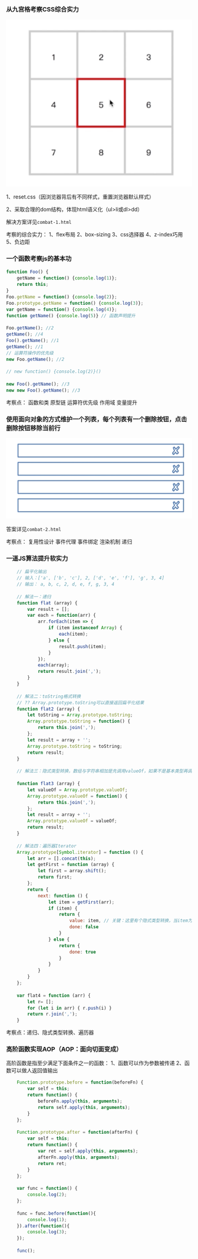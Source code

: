 ### 从九宫格考察CSS综合实力

![九宫格](img/combat-1.png)

1、reset.css（因浏览器背后有不同样式，重置浏览器默认样式）

2、采取合理的dom结构，体现html语义化（ul>li或dl>dd）

解决方案详见`combat-1.html`

考察的综合实力：
    1、flex布局
    2、box-sizing
    3、css选择器
    4、z-index巧用
    5、负边距

### 一个函数考察js的基本功

```javascript
function Foo() {
    getName = function() {console.log(1)};
    return this;
}
Foo.getName = function() {console.log(2)};
Foo.prototype.getName = function() {console.log(3)};
var getName = function() {console.log(4)};
function getName() {console.log(5)} // 函数声明提升

Foo.getName(); //2
getName(); //4
Foo().getName(); //1
getName(); //1
// 运算符操作的优先级
new Foo.getName(); //2

// new function() {console.log(2)}()

new Foo().getName(); //3
new new Foo().getName(); //3
```
考察点：
    函数和类
    原型链
    运算符优先级
    作用域
    变量提升

### 使用面向对象的方式维护一个列表，每个列表有一个删除按钮，点击删除按钮移除当前行
![阿里笔试题](img/combat-2.png)

答案详见`combat-2.html`

考察点：
    复用性设计
    事件代理
    事件绑定
    渲染机制
    递归

### 一道JS算法提升软实力

```javascript
    // 扁平化输出
    // 输入：['a', ['b', 'c'], 2, ['d', 'e', 'f'], 'g', 3, 4]
    // 输出： a, b, c, 2, d, e, f, g, 3, 4

    // 解法一：递归
    function flat (array) {
        var result = [];
        var each = function(arr) {
            arr.forEach(item => {
                if (item instanceof Array) {
                    each(item);
                } else {
                    result.push(item);
                }
            });
            each(array);
            return result.join(',');
        }
    } 

    // 解法二：toString格式转换
    // ?? Array.prototype.toString可以直接返回扁平化结果
    function flat2 (array) {
        let toString = Array.prototype.toString;
        Array.prototype.toString = function() {
            return this.join(',');
        };
        let result = array + '';
        Array.prototype.toString = toString;
        return result;
    }

    // 解法三：隐式类型转换，数组与字符串相加是先调用valueOf，如果不是基本类型再调用toString，所以也可以通过重写valueOf来做格式转换

    function flat3 (array) {
        let valueOf = Array.prototype.valueOf;
        Array.prototype.valueOf = function() {
            return this.join(',');
        };
        let result = array + '';
        Array.prototype.valueOf = valueOf;
        return result;
    }

    // 解法四：遍历器Iterator
    Array.prototype[Symbol.iterator] = function () {
        let arr = [].concat(this);
        let getFirst = function (array) {
            let first = array.shift();
            return first;
        };
        return {
            next: function () {
                let item = getFirst(arr);
                if (item) {
                    return {
                        value: item, // 关键：这里有个隐式类型转换，当item为数组时转化为字符串
                        done: false
                    } 
                } else {
                    return {
                        done: true
                    }
                }
            }
        }
    };

    var flat4 = function (arr) {
        let r= [];
        for (let i in arr) { r.push(i) }
        return r.join(',');
    }
```
考察点：递归、隐式类型转换、遍历器


### 高阶函数实现AOP（AOP：面向切面变成）

高阶函数是指至少满足下面条件之一的函数：
1、函数可以作为参数被传递
2、函数可以做人返回值输出


```javascript
    Function.prototype.before = function(beforeFn) {
        var self = this;
        return function() {
            beforeFn.apply(this, arguments);
            return self.apply(this, arguments);
        }
    };

    Function.prototype.after = function(afterFn) {
        var self = this;
        return function() {
            var ret = self.apply(this, arguments);
            afterFn.apply(this, arguments);
            return ret;
        }
    };

    var func = function() {
        console.log(2);
    };

    func = func.before(function(){
        console.log(1);
    }).after(function(){
        console.log(3);
    });

    func();

```


